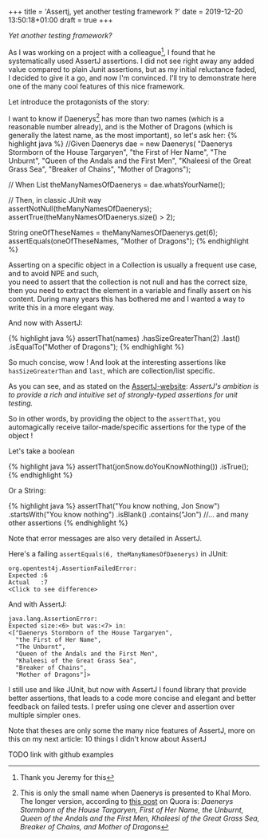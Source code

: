 +++
title =  'Assertj, yet another testing framework ?'
date =   2019-12-20 13:50:18+01:00
draft = true
+++

_Yet another testing framework?_ 

<!--more-->


As I was working on a project with a colleague[^1], I found that he systematically used AssertJ assertions. I did not see right away any added value
compared to plain Junit assertions, but as my initial reluctance faded, I decided to give it a go, and now I'm convinced. I'll try to demonstrate
here one of the many cool features of this nice framework. 

Let introduce the protagonists of the story: 

I want to know if Daenerys[^2] has more than two names (which is a reasonable number already), 
and is the Mother of Dragons (which is generally the latest name, as the most important), so let's ask her:
{% highlight java %}
//Given
Daenerys dae = new Daenerys(
            "Daenerys Stormborn of the House Targaryen",
            "the First of Her Name",
            "The Unburnt",
            "Queen of the Andals and the First Men",
            "Khaleesi of the Great Grass Sea",
            "Breaker of Chains",
            "Mother of Dragons");

// When
List<String> theManyNamesOfDaenerys = dae.whatsYourName();

// Then, in classic JUnit way                       
assertNotNull(theManyNamesOfDaenerys);
assertTrue(theManyNamesOfDaenerys.size() > 2);

String oneOfTheseNames = theManyNamesOfDaenerys.get(6);
assertEquals(oneOfTheseNames, "Mother of Dragons");
{% endhighlight %}

Asserting on a specific object in a Collection is usually a frequent use case, and to avoid NPE and such,  
you need to assert that the collection is not null and has the correct size, then you need to extract the element in a 
variable and finally assert on his content. During many years this has bothered me and I wanted a way to write this in a
more elegant way.  

And now with AssertJ:

{% highlight java %}
assertThat(names)
        .hasSizeGreaterThan(2)
        .last()
        .isEqualTo("Mother of Dragons");
{% endhighlight %}

So much concise, wow ! And look at the interesting assertions like ``hasSizeGreaterThan`` and ``last``, which are collection/list specific.

As you can see, and as stated on the [AssertJ-website]: _AssertJ's ambition is to provide a rich and intuitive set of strongly-typed assertions for unit testing._

So in other words, by providing the object to the ``assertThat``, you automagically receive tailor-made/specific assertions for the 
type of the object !

Let's take a boolean

{% highlight java %}
assertThat(jonSnow.doYouKnowNothing())
    .isTrue();
{% endhighlight %}

Or a String:

{% highlight java %}
assertThat("You know nothing, Jon Snow")
    .startsWith("You know nothing")
    .isBlank()
    .contains("Jon")
    //... and many other assertions
{% endhighlight %}

Note that error messages are also very detailed in AssertJ. 

Here's a failing ``assertEquals(6, theManyNamesOfDaenerys)`` in JUnit:
```
org.opentest4j.AssertionFailedError: 
Expected :6
Actual   :7
<Click to see difference>
```

And with AssertJ:
```
java.lang.AssertionError:
Expected size:<6> but was:<7> in:
<["Daenerys Stormborn of the House Targaryen",
  "the First of Her Name",
  "The Unburnt",
  "Queen of the Andals and the First Men",
  "Khaleesi of the Great Grass Sea",
  "Breaker of Chains",
  "Mother of Dragons"]>
```

I still use and like JUnit, but now with AssertJ I found library that provide better assertions, that leads to a code more 
concise and elegant and better feedback on failed tests. I prefer using one clever and assertion over multiple simpler ones.

Note that theses are only some the many nice features of AssertJ, more on this on my next article: 10 things I didn't know about AssertJ

TODO link with github examples

[^1]: Thank you Jeremy for this
[^2]: This is only the small name when Daenerys is presented to Khal Moro. The longer version, according to [this post][quora] on Quora is: _Daenerys Stormborn of the House Targaryen, First of Her Name, the Unburnt, Queen of the Andals and the First Men, Khaleesi of the Great Grass Sea, Breaker of Chains, and Mother of Dragons_

[quora]: https://www.quora.com/What-is-the-full-title-of-Daenerys-Targaryen
[AssertJ-website]: https://github.com/joel-costigliola/assertj-core
